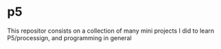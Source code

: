 # p5
This repositor consists on a collection of many mini projects I did to learn P5/processign, and programming in general
